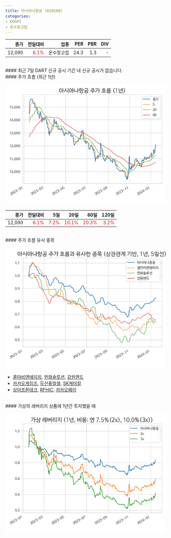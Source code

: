 ```yaml
---
title: 아시아나항공 (020560)
categories:
- KOSPI
- 운수창고업
---
```


|**종가**|**전일대비**|**업종**|**PER**|**PBR**|**DIV**|
|-------:|-----------:|-------:|------:|------:|------:|
|12,090|<span style="color: red">6.1%</span>|운수창고업|24.3|1.3|-|

<!-- more -->

<br>
#### 최근 7일 DART 신규 공시
기간 내 신규 공시가 없습니다.

<br>
#### 주가 흐름 (최근 1년)

![020560](/assets/images/stock/020560.png)

|**종가**|**전일대비**|**5일**|**20일**|**60일**|**120일**|
|---:|-------:|--:|---:|---:|----:|
|12,090|<span style="color: red">6.1%</span>|<span style="color: red">7.2%</span>|<span style="color: red">10.1%</span>|<span style="color: red">20.3%</span>|<span style="color: red">3.2%</span>|

<br>
#### 주가 흐름 유사 종목

![020560](/assets/images/stock/020560_corr.png)

- [콜마비앤에이치](/200130/), [한화솔루션](/009830/), [강원랜드](/035250/)
- [카카오게임즈](/293490/), [두산퓨얼셀](/336260/), [SK케미칼](/285130/)
- [상아프론테크](/089980/), [RFHIC](/218410/), [카카오페이](/377300/)

<br>
#### 가상의 레버리지 상품에 1년간 투자했을 때

![020560](/assets/images/stock/020560_2x.png)
